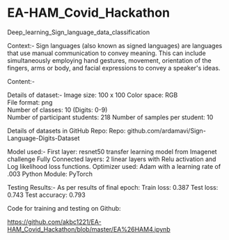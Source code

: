 # EA-HAM_Covid_Hackathon
Deep_learning_Sign_language_data_classification

Context:-
Sign languages (also known as signed languages) are languages that use manual communication to convey meaning. This can include simultaneously employing hand gestures, movement, orientation of the fingers, arms or body, and facial expressions to convey a speaker's ideas. 

Content:-

Details of dataset:-
	Image size: 100 x 100															Color space: RGB														
	File format: png                                                                                                                 
	Number of classes: 10 (Digits: 0-9)                                                                                             
	Number of participant students: 218
	Number of samples per student: 10												

Details of datasets in GitHub Repo:
	Repo: github.com/ardamavi/Sign-Language-Digits-Dataset										

Model used:-
        First layer:                  resnet50 transfer learning model from Imagenet challenge
        Fully Connected layers: 2 linear layers with Relu activation and Log likelihood 
			 loss functions.
        Optimizer used:	 Adam with a learning rate of .003
        Python Module:	 PyTorch

Testing Results:-
        As per results of final epoch:
        Train loss: 0.387  Test loss: 0.743  Test accuracy: 0.793
        
Code for training and testing on Github:

https://github.com/akbc1221/EA-HAM_Covid_Hackathon/blob/master/EA%26HAM4.ipynb

